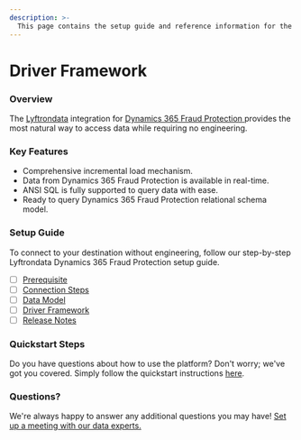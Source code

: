 ```yaml
---
description: >-
  This page contains the setup guide and reference information for the Dynamics 365 Fraud Protection source connector.
---
```


# Driver Framework

### Overview

The [Lyftrondata](https://www.lyftrondata.com/) integration for [Dynamics 365 Fraud Protection](https://www.lyftrondata.com/integration/dynamics-365-fraud-protection/)[ ](https://www.lyftrondata.com/integration/dynamics-365-fraud-protection/)provides the most natural way to access data while requiring no engineering.

### Key Features

* Comprehensive incremental load mechanism.
* Data from Dynamics 365 Fraud Protection is available in real-time.&#x20;
* ANSI SQL is fully supported to query data with ease.
* Ready to query Dynamics 365 Fraud Protection relational schema model.

### Setup Guide

To connect to your destination without engineering, follow our step-by-step Lyftrondata Dynamics 365 Fraud Protection setup guide.

* [ ] [Prerequisite](../../commerce-analytics/dynamics-365-fraud-protection/prerequisite.md)
* [ ] [Connection Steps](../../commerce-analytics/dynamics-365-fraud-protection/connection-steps.md)
* [ ] [Data Model](../../commerce-analytics/dynamics-365-fraud-protection/data-model/)
* [ ] [Driver Framework](../../commerce-analytics/dynamics-365-fraud-protection/driver-framework/)
* [ ] [Release Notes](../../commerce-analytics/dynamics-365-fraud-protection/release-notes.md)

### Quickstart Steps

Do you have questions about how to use the platform? Don't worry; we've got you covered. Simply follow the quickstart instructions [here](../../../quickstart-steps.md).

### Questions? <a href="#questions" id="questions"></a>

We're always happy to answer any additional questions you may have! [Set up a meeting with our data experts.](https://www.lyftrondata.com/book-a-meeting/)


